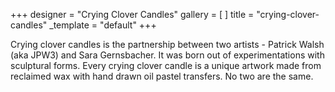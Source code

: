 +++
designer = "Crying Clover Candles"
gallery = [ ]
title = "crying-clover-candles"
_template = "default"
+++

Crying clover candles is the partnership between two artists - Patrick Walsh (aka JPW3) and Sara Gernsbacher. It was born out of experimentations with sculptural forms. Every crying clover candle is a unique artwork made from reclaimed wax with hand drawn oil pastel transfers. No two are the same.
